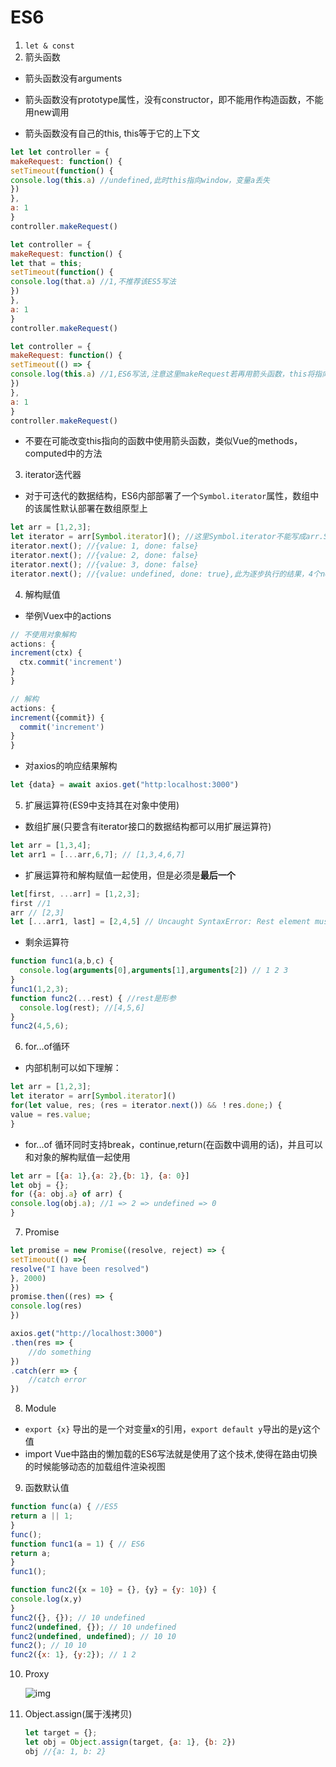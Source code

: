 # ES6

1. `let & const`
2. 箭头函数
  * 箭头函数没有arguments

  * 箭头函数没有prototype属性，没有constructor，即不能用作构造函数，不能用new调用

  * 箭头函数没有自己的this, this等于它的上下文

  ```javascript
let let controller = {
makeRequest: function() {
setTimeout(function() {
  console.log(this.a) //undefined,此时this指向window，变量a丢失
})
},
a: 1
}
controller.makeRequest()
  ```
  ```javascript
let controller = {
makeRequest: function() {
let that = this;
setTimeout(function() {
  console.log(that.a) //1,不推荐该ES5写法
})
},
a: 1
}
controller.makeRequest()
  ```
  ```javascript
let controller = {
makeRequest: function() {   
setTimeout(() => {
  console.log(this.a) //1,ES6写法,注意这里makeRequest若再用箭头函数，this将指向window
})
},
a: 1
}
controller.makeRequest()
  ```
  * 不要在可能改变this指向的函数中使用箭头函数，类似Vue的methods，computed中的方法

3. iterator迭代器
  * 对于可迭代的数据结构，ES6内部部署了一个`Symbol.iterator`属性，数组中的该属性默认部署在数组原型上
  ```javascript
  let arr = [1,2,3];
  let iterator = arr[Symbol.iterator](); //这里Symbol.iterator不能写成arr.Symbol.iterator()
  iterator.next(); //{value: 1, done: false}
  iterator.next(); //{value: 2, done: false}
  iterator.next(); //{value: 3, done: false}
  iterator.next(); //{value: undefined, done: true},此为逐步执行的结果，4个next()全执行则只返回最后结果
  ```

4. 解构赋值
  * 举例Vuex中的actions
  ```javascript
  // 不使用对象解构
  actions: {
  increment(ctx) {
    ctx.commit('increment')
  }
  }
  ```
  ```javascript
  // 解构
  actions: {
  increment({commit}) {
    commit('increment')
  }
  }
  ```
  * 对axios的响应结果解构
  ```javascript
let {data} = await axios.get("http:localhost:3000")
  ```

5. 扩展运算符(ES9中支持其在对象中使用)
  * 数组扩展(只要含有iterator接口的数据结构都可以用扩展运算符)
  ```javascript
let arr = [1,3,4];
let arr1 = [...arr,6,7]; // [1,3,4,6,7]
  ```

  * 扩展运算符和解构赋值一起使用，但是必须是**最后一个**
  ```javascript
let[first, ...arr] = [1,2,3];
first //1
arr // [2,3]
let [...arr1, last] = [2,4,5] // Uncaught SyntaxError: Rest element must be last element,此时没有迭代器可用，故报错
  ```
  * 剩余运算符
  ```javascript
function func1(a,b,c) {
    console.log(arguments[0],arguments[1],arguments[2]) // 1 2 3
}
func1(1,2,3);
function func2(...rest) { //rest是形参
    console.log(rest); //[4,5,6]
}
func2(4,5,6);
  ```
6. for...of循环
  * 内部机制可以如下理解：
  ```javascript
let arr = [1,2,3];
let iterator = arr[Symbol.iterator]()
for(let value, res; (res = iterator.next()) && ！res.done;) {
  value = res.value;
}
  ```
  * for...of 循环同时支持break，continue,return(在函数中调用的话)，并且可以和对象的解构赋值一起使用
  ```javascript
let arr = [{a: 1},{a: 2},{b: 1}, {a: 0}]
let obj = {};
for ({a: obj.a} of arr) {
console.log(obj.a); //1 => 2 => undefined => 0
}
  ```
7. Promise
  ```javascript
let promise = new Promise((resolve, reject) => {
setTimeout(() =>{
resolve("I have been resolved")
 }, 2000)
})
promise.then((res) => {
 console.log(res)
}) 
  ```

   ```javascript
   axios.get("http://localhost:3000")
   .then(res => {
       //do something
   })
   .catch(err => {
       //catch error
   })
   ```

8. Module
  * `export {x}` 导出的是一个对变量x的引用，`export default y`导出的是y这个值
  * import Vue中路由的懒加载的ES6写法就是使用了这个技术,使得在路由切换的时候能够动态的加载组件渲染视图
9. 函数默认值
  ```js
function func(a) { //ES5
return a || 1;
}
func();
function func1(a = 1) { // ES6
return a;
}
func1();
  ```
```js
function func2({x = 10} = {}, {y} = {y: 10}) {
console.log(x,y)
}
func2({}, {}); // 10 undefined
func2(undefined, {}); // 10 undefined
func2(undefined, undefined); // 10 10
func2(); // 10 10
func2({x: 1}, {y:2}); // 1 2
```

10. Proxy

      ![img](https://user-gold-cdn.xitu.io/2019/2/12/168df9ec56c9a8f0?imageslim)

11. Object.assign(属于浅拷贝)
       ```js
    let target = {};
    let obj = Object.assign(target, {a: 1}, {b: 2})
    obj //{a: 1, b: 2}
       ```